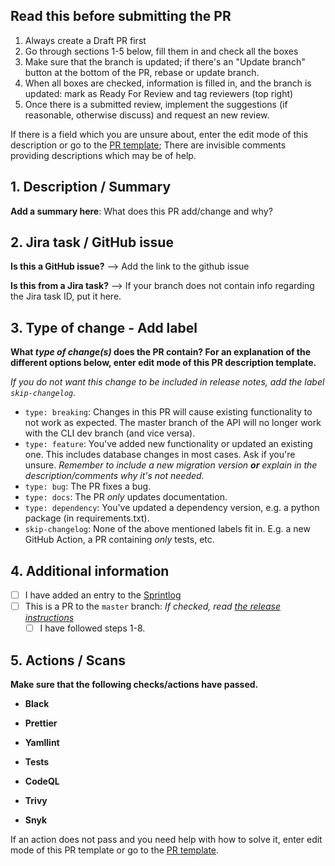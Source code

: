 ## Read this before submitting the PR

1. Always create a Draft PR first
2. Go through sections 1-5 below, fill them in and check all the boxes
3. Make sure that the branch is updated; if there's an "Update branch" button at the bottom of the PR, rebase or update branch.
4. When all boxes are checked, information is filled in, and the branch is updated: mark as Ready For Review and tag reviewers (top right)
5. Once there is a submitted review, implement the suggestions (if reasonable, otherwise discuss) and request an new review.

If there is a field which you are unsure about, enter the edit mode of this description or go to the [PR template](../.github/pull_request_template.md); There are invisible comments providing descriptions which may be of help.

## 1. Description / Summary

**Add a summary here**: What does this PR add/change and why?

## 2. Jira task / GitHub issue

**Is this a GitHub issue?** --> Add the link to the github issue

**Is this from a Jira task?** --> If your branch does not contain info regarding the Jira task ID, put it here.

## 3. Type of change - Add label

**What _type of change(s)_ does the PR contain? For an explanation of the different options below, enter edit mode of this PR description template.**

_If you do not want this change to be included in release notes, add the label `skip-changelog`._

- `type: breaking`: Changes in this PR will cause existing functionality to not work as expected. The master branch of the API will no longer work with the CLI dev branch (and vice versa).
- `type: feature`: You've added new functionality or updated an existing one. This includes database changes in most cases. Ask if you're unsure. 
  _Remember to include a new migration version **or** explain in the description/comments why it's not needed._
- `type: bug`: The PR fixes a bug.
- `type: docs`: The PR _only_ updates documentation.
- `type: dependency`: You've updated a dependency version, e.g. a python package (in requirements.txt).
- `skip-changelog`: None of the above mentioned labels fit in. E.g. a new GitHub Action, a PR containing _only_ tests, etc.

## 4. Additional information

- [ ] I have added an entry to the [Sprintlog](../SPRINTLOG.md) <!-- Add a row at the bottom of the SPRINTLOG.md file (not needed if PR contains only tests). Follow the format of previous rows. If the PR is the first in a new sprint, add a new sprint header row (follow the format of previous sprints). -->
- [ ] This is a PR to the `master` branch: _If checked, read [the release instructions](../doc/procedures/new_release.md)_ <!-- Check this if the PR is made to the `master` branch. Only the `dev` branch should be doing this. -->
  - [ ] I have followed steps 1-8. <!-- Should be checked if the "PR to `master` branch" box is checked AND the specified steps in the release instructions have been followed. -->

## 5. Actions / Scans

**Make sure that the following checks/actions have passed.**

- **Black**
<!--
  What: Python code formatter.
  How to fix: Run `black .` locally to execute formatting.
-->
- **Prettier**
<!--
  What: General code formatter. Our use case: MD and yaml mainly.
  How to fix: Run npx prettier --write . locally to execute formatting.
-->
- **Yamllint**
<!--
  What: Linting of yaml files.
  How to fix: Manually fix any errors locally.
-->
- **Tests**
<!--
  What: Pytest to verify that functionality works as expected.
  How to fix: Manually fix any errors locally. Follow the instructions in the "Run tests" section of the README.md to run the tests locally.
  Additional info: The PR should ALWAYS include new tests or fixed tests when there are code changes. When pytest action has finished, it will post a codecov report; Look at this report and verify the files you have changed are listed. "90% <100.00%> (+0.8%)" means "Tests cover 90% of the changed file, <100 % of this PR's code changes are tested>, and (the code changes and added tests increased the overall test coverage with 0.8%)
-->
- **CodeQL**
<!--
  What: Scan for security vulnerabilities, bugs, errors.
  How to fix: Go through the alerts and either manually fix, dismiss or ignore. Add info on ignored or dismissed alerts.
-->
- **Trivy**
<!--
  What: Security scanner.
  How to fix: Go through the alerts and either manually fix, dismiss or ignore. Add info on ignored or dismissed alerts.
-->
- **Snyk**
<!--
  What: Security scanner.
  How to fix: Go through the alerts and either manually fix, dismiss or ignore. Add info on ignored or dismissed alerts.
-->

If an action does not pass and you need help with how to solve it, enter edit mode of this PR template or go to the [PR template](../.github/pull_request_template.md).
